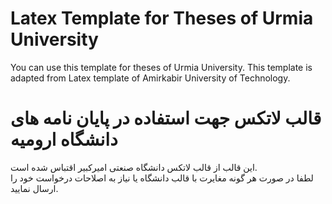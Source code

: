 # Latex Template for Theses of Urmia University
You can use this template for theses of Urmia University.
This template is adapted from Latex template of Amirkabir University of Technology.

# قالب لاتکس جهت استفاده در پایان نامه های دانشگاه ارومیه
این قالب از قالب لاتکس دانشگاه صنعتی امیرکبیر اقتباس شده است.  
لطفا در صورت هر گونه مغایرت با قالب دانشگاه یا نیاز به اصلاحات درخواست خود را ارسال نمایید.
